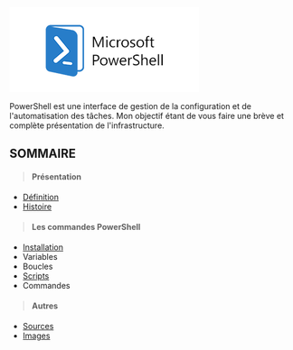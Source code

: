 ![](Images/Powershell.png)

PowerShell est une interface de gestion de la configuration et de l'automatisation des tâches. Mon objectif étant de vous faire une brève et complète présentation de l'infrastructure.

## SOMMAIRE

>#### Présentation
- [Définition](https://github.com/Anescoo/Linux/blob/main/D%C3%A9finition.md)
- [Histoire](https://github.com/Anescoo/Linux/blob/main/Histoire.md)
</ul>

>#### Les commandes PowerShell

- [Installation](https://github.com/Anescoo/Linux/blob/main/Installation.md)
- Variables
- Boucles
- [Scripts](https://github.com/Anescoo/Linux/blob/main/Script.md)
- Commandes

>#### Autres
- [Sources](https://github.com/Anescoo/Linux/blob/main/Source.md)
- [Images](https://github.com/Anescoo/Linux/tree/main/Images)

  